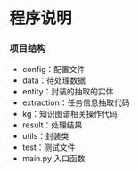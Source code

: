 # 程序说明
### 项目结构
+ config：配置文件
+ data：待处理数据
+ entity：封装的抽取的实体
+ extraction：任务信息抽取代码
+ kg：知识图谱相关操作代码
+ result：处理结果
+ utils：封装类
+ test：测试文件
+ main.py 入口函数